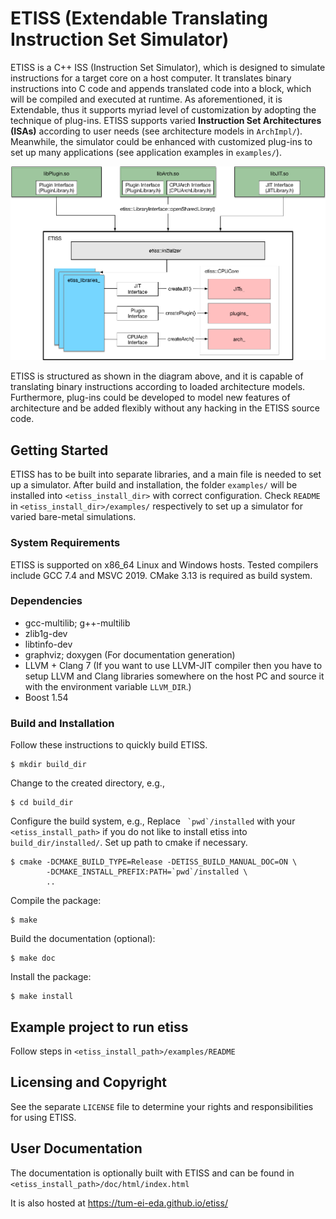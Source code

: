 # ETISS (Extendable Translating Instruction Set Simulator)

ETISS is a C++ ISS (Instruction Set Simulator), which is designed to
simulate instructions for a target core on a host computer. It translates
binary instructions into C code and appends translated code into a block,
which will be compiled and executed at runtime. As aforementioned, it is
Extendable, thus it supports myriad level of customization by adopting the
technique of plug-ins. ETISS supports varied **Instruction Set Architectures
(ISAs)** according to user needs (see architecture models in `ArchImpl/`).
Meanwhile, the simulator could be enhanced with customized plug-ins to set
up many applications (see application examples in `examples/`).

<center> <img src="etiss.png" alt="ETISS diagram" width="520"> </center>

ETISS is structured as shown in the diagram above, and it is capable of
translating binary instructions according to loaded architecture models.
Furthermore, plug-ins could be developed to model new features of architecture
and be added flexibly without any hacking in the ETISS source code.

## Getting Started

ETISS has to be built into separate libraries, and a main file is needed
to set up a simulator. After build and installation, the folder `examples/`
will be installed into `<etiss_install_dir>` with correct
configuration. Check `README` in `<etiss_install_dir>/examples/` respectively
to set up a simulator for varied bare-metal simulations.

### System Requirements

ETISS is supported on x86_64 Linux and Windows hosts. Tested compilers include GCC 7.4 and MSVC 2019. CMake 3.13 is required as build system.

### Dependencies

  - gcc-multilib; g++-multilib
  - zlib1g-dev
  - libtinfo-dev
  - graphviz; doxygen (For documentation generation)
  - LLVM + Clang 7
  (If you want to use LLVM-JIT compiler then you have to setup LLVM and Clang
   libraries somewhere on the host PC and source it with the environment variable
   `LLVM_DIR`.)
  - Boost 1.54


### Build and Installation

Follow these instructions to quickly build ETISS.

	$ mkdir build_dir

Change to the created directory, e.g.,

	$ cd build_dir

Configure the build system, e.g.,
Replace `` `pwd`/installed`` with your `<etiss_install_path>` if you do not like to install etiss into `build_dir/installed/`. Set up path to cmake if necessary.

	$ cmake -DCMAKE_BUILD_TYPE=Release -DETISS_BUILD_MANUAL_DOC=ON \
	        -DCMAKE_INSTALL_PREFIX:PATH=`pwd`/installed \
	        ..

Compile the package:

	$ make

Build the documentation (optional):

	$ make doc

Install the package:

	$ make install

## Example project to run etiss

Follow steps in `<etiss_install_path>/examples/README`

## Licensing and Copyright

See the separate `LICENSE` file to determine your rights and responsibilities
for using ETISS.

## User Documentation

The documentation is optionally built with ETISS and can be found in `<etiss_install_path>/doc/html/index.html`

It is also hosted at https://tum-ei-eda.github.io/etiss/
